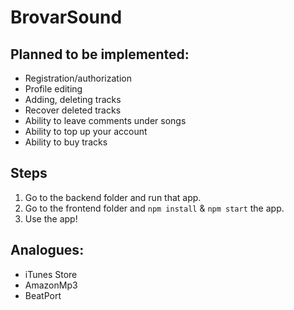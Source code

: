 # BrovarSound
## Planned to be implemented:
* Registration/authorization
* Profile editing
* Adding, deleting tracks
* Recover deleted tracks
* Ability to leave comments under songs
* Ability to top up your account
* Ability to buy tracks

## Steps
1. Go to the backend folder and run that app.
2. Go to the frontend folder and `npm install` & `npm start` the app.
3. Use the app!

	

## Analogues:
* iTunes Store
* AmazonMp3
* BeatPort